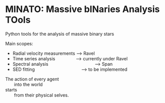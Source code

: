 # MINATO: Massive bINaries Analysis TOols
Python tools for the analysis of massive binary stars

Main scopes:
- Radial velocity measurements --> Ravel
- Time series analysis &emsp; &emsp; &emsp; &nbsp; --> currently under Ravel
- Spectral analysis &emsp; &emsp; &emsp; &emsp; &emsp; &emsp; &emsp; &emsp; --> Span
- SED fitting &emsp; &emsp; &emsp; &emsp; &emsp; &emsp; &emsp; &emsp; --> to be implemented

The action of every agent <br />
  into the world <br />
starts <br />
  from their physical selves. <br />
